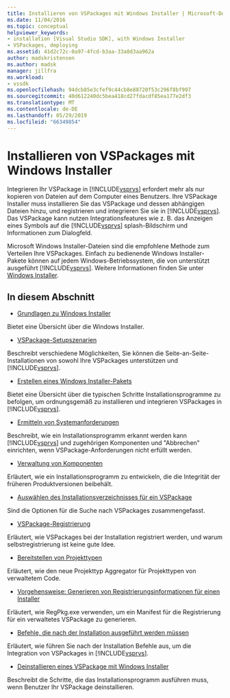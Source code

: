 ```yaml
---
title: Installieren von VSPackages mit Windows Installer | Microsoft-Dokumentation
ms.date: 11/04/2016
ms.topic: conceptual
helpviewer_keywords:
- installation [Visual Studio SDK], with Windows Installer
- VSPackages, deploying
ms.assetid: 41d2c72c-0a97-4fcd-b3aa-33a8d3aa962a
author: madskristensen
ms.author: madsk
manager: jillfra
ms.workload:
- vssdk
ms.openlocfilehash: 94dcb85e3cfef9c44cb8e88720f53c296f8bf997
ms.sourcegitcommit: 40d612240dc5bea418cd27fdacdf85ea177e2df3
ms.translationtype: MT
ms.contentlocale: de-DE
ms.lasthandoff: 05/29/2019
ms.locfileid: "66349854"
---
```

# <a name="installing-vspackages-with-windows-installer"></a>Installieren von VSPackages mit Windows Installer
Integrieren Ihr VSPackage in [!INCLUDE[vsprvs](../../code-quality/includes/vsprvs_md.md)] erfordert mehr als nur kopieren von Dateien auf dem Computer eines Benutzers. Ihre VSPackage Installer muss installieren Sie das VSPackage und dessen abhängigen Dateien hinzu, und registrieren und integrieren Sie sie in [!INCLUDE[vsprvs](../../code-quality/includes/vsprvs_md.md)]. Das VSPackage kann nutzen Integrationsfeatures wie z. B. das Anzeigen eines Symbols auf die [!INCLUDE[vsprvs](../../code-quality/includes/vsprvs_md.md)] splash-Bildschirm und Informationen zum Dialogfeld.

 Microsoft Windows Installer-Dateien sind die empfohlene Methode zum Verteilen Ihre VSPackages. Einfach zu bedienende Windows Installer-Pakete können auf jedem Windows-Betriebssystem, die von unterstützt ausgeführt [!INCLUDE[vsprvs](../../code-quality/includes/vsprvs_md.md)]. Weitere Informationen finden Sie unter [Windows Installer](https://msdn.microsoft.com/library/121be21b-b916-43e2-8f10-8b080516d2a0).

## <a name="in-this-section"></a>In diesem Abschnitt
- [Grundlagen zu Windows Installer](../../extensibility/internals/windows-installer-basics.md)

 Bietet eine Übersicht über die Windows Installer.

- [VSPackage-Setupszenarien](../../extensibility/internals/vspackage-setup-scenarios.md)

 Beschreibt verschiedene Möglichkeiten, Sie können die Seite-an-Seite-Installationen von sowohl Ihre VSPackages unterstützen und [!INCLUDE[vsprvs](../../code-quality/includes/vsprvs_md.md)].

- [Erstellen eines Windows Installer-Pakets](../../extensibility/internals/authoring-a-windows-installer-package.md)

 Bietet eine Übersicht über die typischen Schritte Installationsprogramme zu befolgen, um ordnungsgemäß zu installieren und integrieren VSPackages in [!INCLUDE[vsprvs](../../code-quality/includes/vsprvs_md.md)].

- [Ermitteln von Systemanforderungen](../../extensibility/internals/detecting-system-requirements.md)

 Beschreibt, wie ein Installationsprogramm erkannt werden kann [!INCLUDE[vsprvs](../../code-quality/includes/vsprvs_md.md)] und zugehörigen Komponenten und "Abbrechen" einrichten, wenn VSPackage-Anforderungen nicht erfüllt werden.

- [Verwaltung von Komponenten](../../extensibility/internals/component-management.md)

 Erläutert, wie ein Installationsprogramm zu entwickeln, die die Integrität der früheren Produktversionen beibehält.

- [Auswählen des Installationsverzeichnisses für ein VSPackage](../../extensibility/internals/choosing-the-installation-directory-for-a-vspackage.md)

 Sind die Optionen für die Suche nach VSPackages zusammengefasst.

- [VSPackage-Registrierung](../../extensibility/internals/vspackage-registration.md)

 Erläutert, wie VSPackages bei der Installation registriert werden, und warum selbstregistrierung ist keine gute Idee.

- [Bereitstellen von Projekttypen](../../extensibility/internals/deploying-project-types.md)

 Erläutert, wie den neue Projekttyp Aggregator für Projekttypen von verwaltetem Code.

- [Vorgehensweise: Generieren von Registrierungsinformationen für einen Installer](../../extensibility/internals/how-to-generate-registry-information-for-an-installer.md)

 Erläutert, wie RegPkg.exe verwenden, um ein Manifest für die Registrierung für ein verwaltetes VSPackage zu generieren.

- [Befehle, die nach der Installation ausgeführt werden müssen](../../extensibility/internals/commands-that-must-be-run-after-installation.md)

 Erläutert, wie führen Sie nach der Installation Befehle aus, um die Integration von VSPackages in [!INCLUDE[vsprvs](../../code-quality/includes/vsprvs_md.md)].

- [Deinstallieren eines VSPackage mit Windows Installer](../../extensibility/internals/uninstalling-a-vspackage-with-windows-installer.md)

 Beschreibt die Schritte, die das Installationsprogramm ausführen muss, wenn Benutzer Ihr VSPackage deinstallieren.